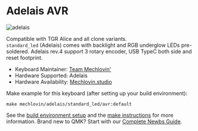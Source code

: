 # Adelais AVR

![adelais](https://i.imgur.com/6U1IfZe.png)

Compatible with TGR Alice and all clone variants.  
`standard_led` (Adelais) comes with backlight and RGB underglow LEDs pre-soldered. Adelais rev.4 support 3 rotary encoder, USB TypeC both side and reset footprint.

* Keyboard Maintainer: [Team Mechlovin'](https://mechlovin.studio)
* Hardware Supported: Adelais
* Hardware Availability: [Mechlovin.studio](https://mechlovin.studio/collections/pcb/products/adelais-tgr-alice-clones-compatible-pcb?variant=34140335472779)

Make example for this keyboard (after setting up your build environment):

    make mechlovin/adelais/standard_led/avr:default

See the [build environment setup](https://docs.qmk.fm/#/getting_started_build_tools) and the [make instructions](https://docs.qmk.fm/#/getting_started_make_guide) for more information. Brand new to QMK? Start with our [Complete Newbs Guide](https://docs.qmk.fm/#/newbs).
